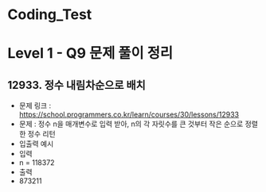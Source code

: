 # Coding_Test

# Level 1 - Q9 문제 풀이 정리

## 12933. 정수 내림차순으로 배치
- 문제 링크 : https://school.programmers.co.kr/learn/courses/30/lessons/12933
- 문제 : 정수 n을 매개변수로 입력 받아, n의 각 자릿수를 큰 것부터 작은 순으로 정렬한 정수 리턴
- 입출력 예시
- 입력
- n = 118372
- 출력
- 873211
